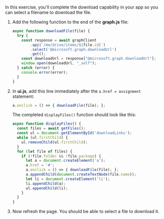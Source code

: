 In this exercise, you'll complete the download capability in your app so you can select a filename to download the file.

1. Add the following function to the end of the **graph.js** file:

    ```javascript
    async function downloadFile(file) {
      try {
        const response = await graphClient
            .api(`/me/drive/items/${file.id}`)
            .select('@microsoft.graph.downloadUrl')
            .get();
        const downloadUrl = response["@microsoft.graph.downloadUrl"];
        window.open(downloadUrl, "_self");
      } catch (error) {
        console.error(error);
      }
    }
    ```

1. In **ui.js**, add this line immediately after the `a.href = assignment` statement:

    ```javascript
    a.onclick = () => { downloadFile(file); };
    ```

    The completed `displayFiles()` function should look like this:

    ```javascript
    async function displayFiles() {
      const files = await getFiles();
      const ul = document.getElementById('downloadLinks');
      while (ul.firstChild) {
        ul.removeChild(ul.firstChild);
      }
      for (let file of files) {
        if (!file.folder && !file.package) {
          let a = document.createElement('a');
          a.href = '#';
          a.onclick = () => { downloadFile(file); };
          a.appendChild(document.createTextNode(file.name));
          let li = document.createElement('li');
          li.appendChild(a);
          ul.appendChild(li);
        }
      }
    }
    ```

1. Now refresh the page. You should be able to select a file to download it.
